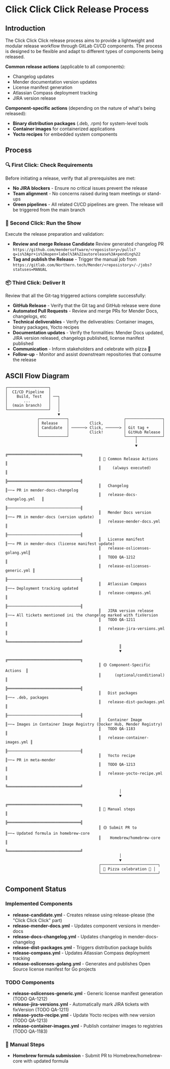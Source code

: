 # Click Click Click Release Process

<!-- Last updated: 2025-09-23 -->

## Introduction

The Click Click Click release process aims to provide a lightweight and modular release workflow through GitLab CI/CD components. The process is designed to be flexible and adapt to different types of components being released.

**Common release actions** (applicable to all components):
- Changelog updates
- Mender documentation version updates
- License manifest generation
- Atlassian Compass deployment tracking
- JIRA version release

**Component-specific actions** (depending on the nature of what's being released):
- **Binary distribution packages** (.deb, .rpm) for system-level tools
- **Container images** for containerized applications
- **Yocto recipes** for embedded system components

## Process

### 🔍 First Click: Check Requirements
Before initiating a release, verify that all prerequisites are met:
- **No JIRA blockers** - Ensure no critical issues prevent the release
- **Team alignment** - No concerns raised during team meetings or stand-ups
- **Green pipelines** - All related CI/CD pipelines are green. The release will be triggered from the main branch

### 🧨 Second Click: Run the Show
Execute the release preparation and validation:
- **Review and merge Release Candidate** Review generated changelog PR `https://github.com/mendersoftware/<reposistory>/pulls?q=is%3Apr+is%3Aopen+label%3A%22autorelease%3A+pending%22`
- **Tag and publish the Release** - Trigger the manual job from `https://gitlab.com/Northern.tech/Mender/<reposistory>/-/jobs?statuses=MANUAL`

### 📦 Third Click: Deliver It
Review that all the Git-tag triggered actions complete successfully:
- **GitHub Release** - Verify that the Git tag and GitHub release were done
- **Automated Pull Requests** - Review and merge PRs for Mender Docs, changelogs, etc
- **Technical deliverables** - Verify the deliverables: Container images, binary packages, Yocto recipes
- **Documentation updates** - Verify the formalities: Mender Docs updated, JIRA version released, changelogs published, license manifest published
- **Communication** - Inform stakeholders and celebrate with pizza 🍕
- **Follow-up** - Monitor and assist downstream repositories that consume the release

## ASCII Flow Diagram

```
┌──────────────────┐
│  CI/CD Pipeline  │
│    Build, Test   │ ──┐
│       ...        │   │
│  (main branch)   │   │
└──────────────────┘   │
                       ▼
              ┌────────────┐                        ┌────────────────┐
              │ Release    │         Click,         │                │
              │ Candidate  │ ──────> Click, ──────> │ Git tag +      │
              │            │         Click!         │ GitHub Release │
              └────────────┘                        └────┬───────────┘
                                                         │
                                                         ▼
                                         ╔════════════════════════════════╗
                                         ║ 🔵 Common Release Actions      ║
                                         ║     (always executed)          ║
                                         ╠════════════════════════════════╣
                                         ║   Changelog                    ║──→ PR in mender-docs-changelog
                                         ║   release-docs-changelog.yml   ║
                                         ╟────────────────────────────────╢
                                         ║   Mender Docs version          ║──→ PR in mender-docs (version update)
                                         ║   release-mender-docs.yml      ║
                                         ╟────────────────────────────────╢
                                         ║   License manifest             ║──→ PR in mender-docs (license manifest update)
                                         ║   release-oslicenses-golang.yml║
                                         ║   TODO QA-1212                 ║
                                         ║   release-oslicenses-generic.yml ║
                                         ╟────────────────────────────────╢
                                         ║   Atlassian Compass            ║──→ Deployment tracking updated
                                         ║   release-compass.yml          ║
                                         ╟────────────────────────────────╢
                                         ║   JIRA version release         ║──→ All tickets mentioned ini the changelog marked with fixVersion
                                         ║   TODO QA-1211                 ║
                                         ║   release-jira-versions.yml    ║
                                         ╚════════════════════════════════╝
                                                  ║
                                                  ▼
                                         ╔════════════════════════════════╗
                                         ║ 🟡 Component-Specific Actions  ║
                                         ║      (optional/conditional)    ║
                                         ╠════════════════════════════════╣
                                         ║   Dist packages                ║──→ .deb, packages
                                         ║   release-dist-packages.yml    ║
                                         ╟────────────────────────────────╢
                                         ║   Container Image              ║──→ Images in Container Image Registry (Docker Hub, Mender Registry)
                                         ║   TODO QA-1183                 ║
                                         ║   release-container-images.yml ║
                                         ╟────────────────────────────────╢
                                         ║   Yocto recipe                 ║──→ PR in meta-mender
                                         ║   TODO QA-1213                 ║
                                         ║   release-yocto-recipe.yml     ║
                                         ╚════════════════════════════════╝
                                                  │
                                                  ▼
                                         ╔════════════════════════════════╗
                                         ║ 👤 Manual steps                ║
                                         ╠════════════════════════════════╣
                                         ║ 🟡 Submit PR to                ║──→ Updated formula in homebrew-core
                                         ║    Homebrew/homebrew-core      ║
                                         ╚════════════════════════════════╝
                                                  │
                                                  ▼
                                         ┌─────────────────────────┐
                                         │ 🍕 Pizza celebration 🍕 │
                                         └─────────────────────────┘
```

## Component Status

### Implemented Components
- **release-candidate.yml** - Creates release using release-please (the "Click Click Click" part)
- **release-mender-docs.yml** - Updates component versions in mender-docs
- **release-docs-changelog.yml** - Updates changelog in mender-docs-changelog
- **release-dist-packages.yml** - Triggers distribution package builds
- **release-compass.yml** - Updates Atlassian Compass deployment tracking
- **release-oslicenses-golang.yml** - Generates and publishes Open Source license manifest for Go projects

### TODO Components
- **release-oslicenses-generic.yml** - Generic license manifest generation (TODO QA-1212)
- **release-jira-versions.yml** - Automatically mark JIRA tickets with fixVersion (TODO QA-1211)
- **release-yocto-recipe.yml** - Update Yocto recipes with new version (TODO QA-1213)
- **release-container-images.yml** - Publish container images to registries (TODO QA-1183)

### 👤 Manual Steps
- **Homebrew formula submission** - Submit PR to Homebrew/homebrew-core with updated formula
